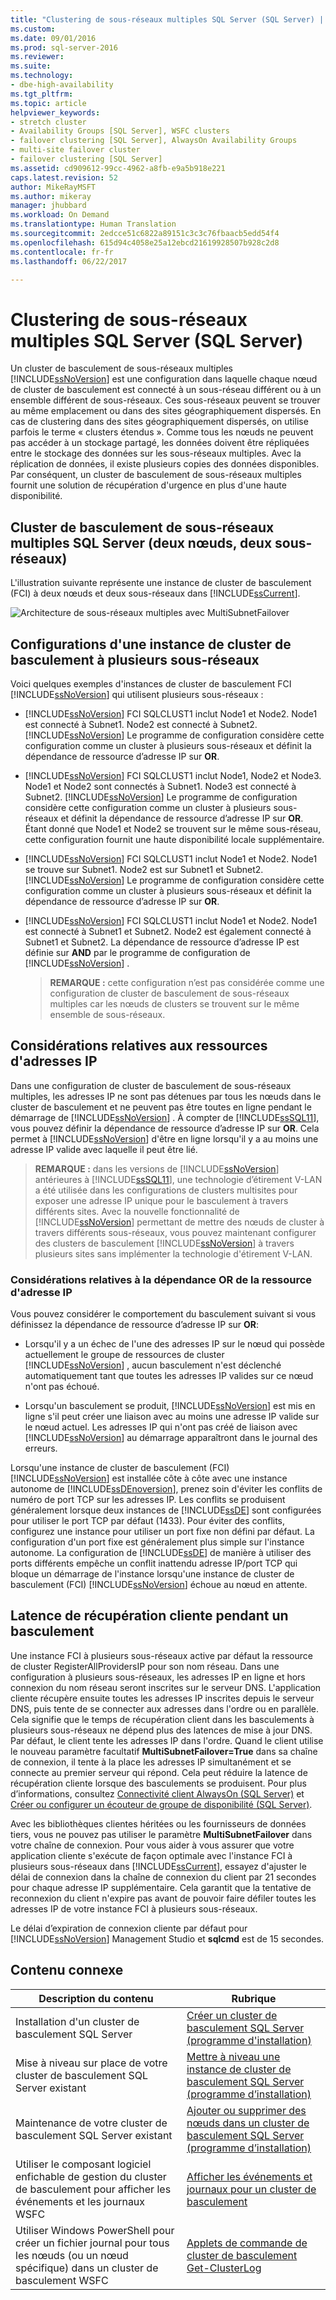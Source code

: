 ```yaml
---
title: "Clustering de sous-réseaux multiples SQL Server (SQL Server) | Microsoft Docs"
ms.custom: 
ms.date: 09/01/2016
ms.prod: sql-server-2016
ms.reviewer: 
ms.suite: 
ms.technology:
- dbe-high-availability
ms.tgt_pltfrm: 
ms.topic: article
helpviewer_keywords:
- stretch cluster
- Availability Groups [SQL Server], WSFC clusters
- failover clustering [SQL Server], AlwaysOn Availability Groups
- multi-site failover cluster
- failover clustering [SQL Server]
ms.assetid: cd909612-99cc-4962-a8fb-e9a5b918e221
caps.latest.revision: 52
author: MikeRayMSFT
ms.author: mikeray
manager: jhubbard
ms.workload: On Demand
ms.translationtype: Human Translation
ms.sourcegitcommit: 2edcce51c6822a89151c3c3c76fbaacb5edd54f4
ms.openlocfilehash: 615d94c4058e25a12ebcd21619928507b928c2d8
ms.contentlocale: fr-fr
ms.lasthandoff: 06/22/2017

---
```

# <a name="sql-server-multi-subnet-clustering-sql-server"></a>Clustering de sous-réseaux multiples SQL Server (SQL Server)
  Un cluster de basculement de sous-réseaux multiples [!INCLUDE[ssNoVersion](../../../includes/ssnoversion-md.md)] est une configuration dans laquelle chaque nœud de cluster de basculement est connecté à un sous-réseau différent ou à un ensemble différent de sous-réseaux. Ces sous-réseaux peuvent se trouver au même emplacement ou dans des sites géographiquement dispersés. En cas de clustering dans des sites géographiquement dispersés, on utilise parfois le terme « clusters étendus ». Comme tous les nœuds ne peuvent pas accéder à un stockage partagé, les données doivent être répliquées entre le stockage des données sur les sous-réseaux multiples. Avec la réplication de données, il existe plusieurs copies des données disponibles. Par conséquent, un cluster de basculement de sous-réseaux multiples fournit une solution de récupération d'urgence en plus d'une haute disponibilité.  
  
   
##  <a name="VisualElement"></a> Cluster de basculement de sous-réseaux multiples SQL Server (deux nœuds, deux sous-réseaux)  
 L'illustration suivante représente une instance de cluster de basculement (FCI) à deux nœuds et deux sous-réseaux dans [!INCLUDE[ssCurrent](../../../includes/sscurrent-md.md)].  
  
 ![Architecture de sous-réseaux multiples avec MultiSubnetFailover](../../../sql-server/failover-clusters/windows/media/multi-subnet-architecture-withmultisubnetfailoverparam.gif "Architecture de sous-réseaux multiples avec MultiSubnetFailover")  
  
  
##  <a name="Configurations"></a> Configurations d'une instance de cluster de basculement à plusieurs sous-réseaux  
 Voici quelques exemples d'instances de cluster de basculement FCI [!INCLUDE[ssNoVersion](../../../includes/ssnoversion-md.md)] qui utilisent plusieurs sous-réseaux :  
  
-   [!INCLUDE[ssNoVersion](../../../includes/ssnoversion-md.md)] FCI SQLCLUST1 inclut Node1 et Node2. Node1 est connecté à Subnet1. Node2 est connecté à Subnet2. [!INCLUDE[ssNoVersion](../../../includes/ssnoversion-md.md)] Le programme de configuration considère cette configuration comme un cluster à plusieurs sous-réseaux et définit la dépendance de ressource d’adresse IP sur **OR**.  
  
-   [!INCLUDE[ssNoVersion](../../../includes/ssnoversion-md.md)] FCI SQLCLUST1 inclut Node1, Node2 et Node3. Node1 et Node2 sont connectés à Subnet1. Node3 est connecté à Subnet2. [!INCLUDE[ssNoVersion](../../../includes/ssnoversion-md.md)] Le programme de configuration considère cette configuration comme un cluster à plusieurs sous-réseaux et définit la dépendance de ressource d’adresse IP sur **OR**. Étant donné que Node1 et Node2 se trouvent sur le même sous-réseau, cette configuration fournit une haute disponibilité locale supplémentaire.  
  
-   [!INCLUDE[ssNoVersion](../../../includes/ssnoversion-md.md)] FCI SQLCLUST1 inclut Node1 et Node2. Node1 se trouve sur Subnet1. Node2 est sur Subnet1 et Subnet2. [!INCLUDE[ssNoVersion](../../../includes/ssnoversion-md.md)] Le programme de configuration considère cette configuration comme un cluster à plusieurs sous-réseaux et définit la dépendance de ressource d’adresse IP sur **OR**.  
  
-   [!INCLUDE[ssNoVersion](../../../includes/ssnoversion-md.md)] FCI SQLCLUST1 inclut Node1 et Node2. Node1 est connecté à Subnet1 et Subnet2. Node2 est également connecté à Subnet1 et Subnet2. La dépendance de ressource d’adresse IP est définie sur **AND** par le programme de configuration de [!INCLUDE[ssNoVersion](../../../includes/ssnoversion-md.md)] .  
  
    > **REMARQUE :** cette configuration n’est pas considérée comme une configuration de cluster de basculement de sous-réseaux multiples car les nœuds de clusters se trouvent sur le même ensemble de sous-réseaux.  
  
##  <a name="ComponentsAndConcepts"></a> Considérations relatives aux ressources d'adresses IP  
 Dans une configuration de cluster de basculement de sous-réseaux multiples, les adresses IP ne sont pas détenues par tous les nœuds dans le cluster de basculement et ne peuvent pas être toutes en ligne pendant le démarrage de [!INCLUDE[ssNoVersion](../../../includes/ssnoversion-md.md)] . À compter de [!INCLUDE[ssSQL11](../../../includes/sssql11-md.md)], vous pouvez définir la dépendance de ressource d’adresse IP sur **OR**. Cela permet à [!INCLUDE[ssNoVersion](../../../includes/ssnoversion-md.md)] d'être en ligne lorsqu'il y a au moins une adresse IP valide avec laquelle il peut être lié.  
  
> **REMARQUE :** dans les versions de [!INCLUDE[ssNoVersion](../../../includes/ssnoversion-md.md)] antérieures à [!INCLUDE[ssSQL11](../../../includes/sssql11-md.md)], une technologie d’étirement V-LAN a été utilisée dans les configurations de clusters multisites pour exposer une adresse IP unique pour le basculement à travers différents sites. Avec la nouvelle fonctionnalité de [!INCLUDE[ssNoVersion](../../../includes/ssnoversion-md.md)] permettant de mettre des nœuds de cluster à travers différents sous-réseaux, vous pouvez maintenant configurer des clusters de basculement [!INCLUDE[ssNoVersion](../../../includes/ssnoversion-md.md)] à travers plusieurs sites sans implémenter la technologie d'étirement V-LAN.  
  
### <a name="ip-address-resource-or-dependency-considerations"></a>Considérations relatives à la dépendance OR de la ressource d'adresse IP  
 Vous pouvez considérer le comportement du basculement suivant si vous définissez la dépendance de ressource d’adresse IP sur **OR**:  
  
-   Lorsqu'il y a un échec de l'une des adresses IP sur le nœud qui possède actuellement le groupe de ressources de cluster [!INCLUDE[ssNoVersion](../../../includes/ssnoversion-md.md)] , aucun basculement n'est déclenché automatiquement tant que toutes les adresses IP valides sur ce nœud n'ont pas échoué.  
  
-   Lorsqu'un basculement se produit, [!INCLUDE[ssNoVersion](../../../includes/ssnoversion-md.md)] est mis en ligne s'il peut créer une liaison avec au moins une adresse IP valide sur le nœud actuel. Les adresses IP qui n'ont pas créé de liaison avec [!INCLUDE[ssNoVersion](../../../includes/ssnoversion-md.md)] au démarrage apparaîtront dans le journal des erreurs.  
  
   
 Lorsqu'une instance de cluster de basculement (FCI) [!INCLUDE[ssNoVersion](../../../includes/ssnoversion-md.md)] est installée côte à côte avec une instance autonome de [!INCLUDE[ssDEnoversion](../../../includes/ssdenoversion-md.md)], prenez soin d'éviter les conflits de numéro de port TCP sur les adresses IP. Les conflits se produisent généralement lorsque deux instances de [!INCLUDE[ssDE](../../../includes/ssde-md.md)] sont configurées pour utiliser le port TCP par défaut (1433). Pour éviter des conflits, configurez une instance pour utiliser un port fixe non défini par défaut. La configuration d'un port fixe est généralement plus simple sur l'instance autonome. La configuration de [!INCLUDE[ssDE](../../../includes/ssde-md.md)] de manière à utiliser des ports différents empêche un conflit inattendu adresse IP/port TCP qui bloque un démarrage de l'instance lorsqu'une instance de cluster de basculement (FCI) [!INCLUDE[ssNoVersion](../../../includes/ssnoversion-md.md)] échoue au nœud en attente.  
  
##  <a name="DNS"></a> Latence de récupération cliente pendant un basculement  
 Une instance FCI à plusieurs sous-réseaux active par défaut la ressource de cluster RegisterAllProvidersIP pour son nom réseau. Dans une configuration à plusieurs sous-réseaux, les adresses IP en ligne et hors connexion du nom réseau seront inscrites sur le serveur DNS. L'application cliente récupère ensuite toutes les adresses IP inscrites depuis le serveur DNS, puis tente de se connecter aux adresses dans l'ordre ou en parallèle. Cela signifie que le temps de récupération client dans les basculements à plusieurs sous-réseaux ne dépend plus des latences de mise à jour DNS. Par défaut, le client tente les adresses IP dans l'ordre. Quand le client utilise le nouveau paramètre facultatif **MultiSubnetFailover=True** dans sa chaîne de connexion, il tente à la place les adresses IP simultanément et se connecte au premier serveur qui répond. Cela peut réduire la latence de récupération cliente lorsque des basculements se produisent. Pour plus d’informations, consultez [Connectivité client AlwaysOn (SQL Server)](../../../database-engine/availability-groups/windows/always-on-client-connectivity-sql-server.md) et [Créer ou configurer un écouteur de groupe de disponibilité (SQL Server)](../../../database-engine/availability-groups/windows/create-or-configure-an-availability-group-listener-sql-server.md).  
  
 Avec les bibliothèques clientes héritées ou les fournisseurs de données tiers, vous ne pouvez pas utiliser le paramètre **MultiSubnetFailover** dans votre chaîne de connexion. Pour vous aider à vous assurer que votre application cliente s'exécute de façon optimale avec l'instance FCI à plusieurs sous-réseaux dans [!INCLUDE[ssCurrent](../../../includes/sscurrent-md.md)], essayez d'ajuster le délai de connexion dans la chaîne de connexion du client par 21 secondes pour chaque adresse IP supplémentaire. Cela garantit que la tentative de reconnexion du client n'expire pas avant de pouvoir faire défiler toutes les adresses IP de votre instance FCI à plusieurs sous-réseaux.  
  
 Le délai d’expiration de connexion cliente par défaut pour [!INCLUDE[ssNoVersion](../../../includes/ssnoversion-md.md)] Management Studio et **sqlcmd** est de 15 secondes.  
  
   
##  <a name="RelatedContent"></a> Contenu connexe  
  
|Description du contenu|Rubrique|  
|-------------------------|-----------|  
|Installation d'un cluster de basculement SQL Server|[Créer un cluster de basculement SQL Server (programme d'installation)](../../../sql-server/failover-clusters/install/create-a-new-sql-server-failover-cluster-setup.md)|  
|Mise à niveau sur place de votre cluster de basculement SQL Server existant|[Mettre à niveau une instance de cluster de basculement SQL Server &#40;programme d’installation&#41;](../../../sql-server/failover-clusters/windows/upgrade-a-sql-server-failover-cluster-instance-setup.md)|  
|Maintenance de votre cluster de basculement SQL Server existant|[Ajouter ou supprimer des nœuds dans un cluster de basculement SQL Server &#40;programme d’installation&#41;](../../../sql-server/failover-clusters/install/add-or-remove-nodes-in-a-sql-server-failover-cluster-setup.md)|  
|Utiliser le composant logiciel enfichable de gestion du cluster de basculement pour afficher les événements et les journaux WSFC|[Afficher les événements et journaux pour un cluster de basculement](http://technet.microsoft.com/library/cc772342\(WS.10\).aspx)|  
|Utiliser Windows PowerShell pour créer un fichier journal pour tous les nœuds (ou un nœud spécifique) dans un cluster de basculement WSFC|[Applets de commande de cluster de basculement Get-ClusterLog](http://technet.microsoft.com/library/ee461045.aspx)|  
  

  
  


